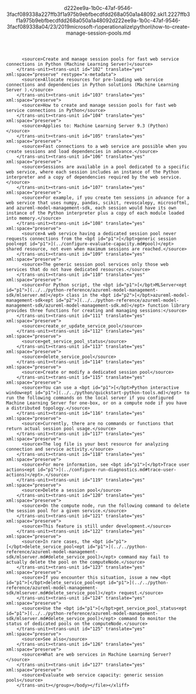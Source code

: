 <?xml version="1.0"?><xliff version="1.2" xmlns="urn:oasis:names:tc:xliff:document:1.2" xmlns:xsi="http://www.w3.org/2001/XMLSchema-instance" xsi:schemaLocation="urn:oasis:names:tc:xliff:document:1.2 xliff-core-1.2-transitional.xsd"><file datatype="xml" original="how-to-create-manage-session-pools.md" source-language="en-US" target-language="en-US"><header><tool tool-id="mdxliff" tool-name="mdxliff" tool-version="1.0-1931010" tool-company="Microsoft" /><xliffext:skl_file_name xmlns:xliffext="urn:microsoft:content:schema:xliffextensions">d222ee9a-1b0c-47af-9546-3facf089338a227ffb3f1a975b9ebfbecdfdd268a050a1a48092.skl</xliffext:skl_file_name><xliffext:version xmlns:xliffext="urn:microsoft:content:schema:xliffextensions">1.2</xliffext:version><xliffext:ms.openlocfilehash xmlns:xliffext="urn:microsoft:content:schema:xliffextensions">227ffb3f1a975b9ebfbecdfdd268a050a1a48092</xliffext:ms.openlocfilehash><xliffext:ms.sourcegitcommit xmlns:xliffext="urn:microsoft:content:schema:xliffextensions">d222ee9a-1b0c-47af-9546-3facf089338a</xliffext:ms.sourcegitcommit><xliffext:ms.lasthandoff xmlns:xliffext="urn:microsoft:content:schema:xliffextensions">04/23/2019</xliffext:ms.lasthandoff><xliffext:ms.openlocfilepath xmlns:xliffext="urn:microsoft:content:schema:xliffextensions">microsoft-r\operationalize\python\how-to-create-manage-session-pools.md</xliffext:ms.openlocfilepath></header><body><group id="content" extype="content"><trans-unit id="101" translate="yes" xml:space="preserve" restype="x-metadata">
          <source>Create and manage session pools for fast web service connections in Python (Machine Learning Server)</source>
        </trans-unit><trans-unit id="102" translate="yes" xml:space="preserve" restype="x-metadata">
          <source>Allocate resources for pre-loading web service connections and dependencies in Python solutions (Machine Learning Server ).</source>
        </trans-unit><trans-unit id="103" translate="yes" xml:space="preserve">
          <source>How to create and manage session pools for fast web service connections in Python</source>
        </trans-unit><trans-unit id="104" translate="yes" xml:space="preserve">
          <source>Applies to: Machine Learning Server 9.3 (Python)</source>
        </trans-unit><trans-unit id="105" translate="yes" xml:space="preserve">
          <source>Fast connections to a web service are possible when you create sessions and load dependencies in advance.</source>
        </trans-unit><trans-unit id="106" translate="yes" xml:space="preserve">
          <source>Sessions are available in a pool dedicated to a specific web service, where each session includes an instance of the Python interpreter and a copy of dependencies required by the web service.</source>
        </trans-unit><trans-unit id="107" translate="yes" xml:space="preserve">
          <source>For example, if you create ten sessions in advance for a web service that uses numpy, pandas, scikit, revoscalepy, microsoftml, and azureml-model-management-sdk, each session would have its own instance of the Python interpreter plus a copy of each module loaded into memory.</source>
        </trans-unit><trans-unit id="108" translate="yes" xml:space="preserve">
          <source>A web service having a dedicated session pool never requests connections from the <bpt id="p1">[</bpt>generic session pool<ept id="p1">](../configure-evaluate-capacity.md#pool)</ept> shared resource, not even when maximum sessions are reached.</source>
        </trans-unit><trans-unit id="109" translate="yes" xml:space="preserve">
          <source>The generic session pool services only those web services that do not have dedicated resources.</source>
        </trans-unit><trans-unit id="110" translate="yes" xml:space="preserve">
          <source>For Python script, the <bpt id="p1">[</bpt>MLServer<ept id="p1">](../../python-reference/azureml-model-management-sdk/mlserver.md)</ept> class in the <bpt id="p2">[</bpt>azureml-model-management-sdk<ept id="p2">](../../python-reference/azureml-model-management-sdk/azureml-model-management-sdk.md)</ept> function library provides three functions for creating and managing sessions:</source>
        </trans-unit><trans-unit id="111" translate="yes" xml:space="preserve">
          <source>create_or_update_service_pool</source>
        </trans-unit><trans-unit id="112" translate="yes" xml:space="preserve">
          <source>get_service_pool_status</source>
        </trans-unit><trans-unit id="113" translate="yes" xml:space="preserve">
          <source>delete_service_pool</source>
        </trans-unit><trans-unit id="114" translate="yes" xml:space="preserve">
          <source>Create or modify a dedicated session pool</source>
        </trans-unit><trans-unit id="115" translate="yes" xml:space="preserve">
          <source>You can use a <bpt id="p1">[</bpt>Python interactive window<ept id="p1">](../../python/quickstart-python-tools.md)</ept> to run the following commands on the local server if you configured Machine Learning Server for one-box, or on a compute node if you have a distributed topology.</source>
        </trans-unit><trans-unit id="116" translate="yes" xml:space="preserve">
          <source>Currently, there are no commands or functions that return actual session pool usage.</source>
        </trans-unit><trans-unit id="117" translate="yes" xml:space="preserve">
          <source>The log file is your best resource for analyzing connection and service activity.</source>
        </trans-unit><trans-unit id="118" translate="yes" xml:space="preserve">
          <source>For more information, see <bpt id="p1">[</bpt>Trace user actions<ept id="p1">](../configure-run-diagnostics.md#trace-user-actions)</ept>.</source>
        </trans-unit><trans-unit id="119" translate="yes" xml:space="preserve">
          <source>Delete a session pool</source>
        </trans-unit><trans-unit id="120" translate="yes" xml:space="preserve">
          <source>On the compute node, run the following command to delete the session pool for a given service.</source>
        </trans-unit><trans-unit id="121" translate="yes" xml:space="preserve">
          <source>This feature is still under development.</source>
        </trans-unit><trans-unit id="122" translate="yes" xml:space="preserve">
          <source>In rare cases, the <bpt id="p1">[</bpt>delete_service_pool<ept id="p1">](../../python-reference/azureml-model-management-sdk/mlserver.md#delete_service_pool)</ept> command may fail to actually delete the pool on the computeNode.</source>
        </trans-unit><trans-unit id="123" translate="yes" xml:space="preserve">
          <source>If you encounter this situation, issue a new <bpt id="p1">[</bpt>delete_service_pool<ept id="p1">](../../python-reference/azureml-model-management-sdk/mlserver.md#delete_service_pool)</ept> request.</source>
        </trans-unit><trans-unit id="124" translate="yes" xml:space="preserve">
          <source>Use the <bpt id="p1">[</bpt>get_service_pool_status<ept id="p1">](../../python-reference/azureml-model-management-sdk/mlserver.md#delete_service_pool)</ept> command to monitor the status of dedicated pools on the computeNode.</source>
        </trans-unit><trans-unit id="125" translate="yes" xml:space="preserve">
          <source>See also</source>
        </trans-unit><trans-unit id="126" translate="yes" xml:space="preserve">
          <source>What are web services in Machine Learning Server?</source>
        </trans-unit><trans-unit id="127" translate="yes" xml:space="preserve">
          <source>Evaluate web service capacity: generic session pools</source>
        </trans-unit></group></body></file></xliff>